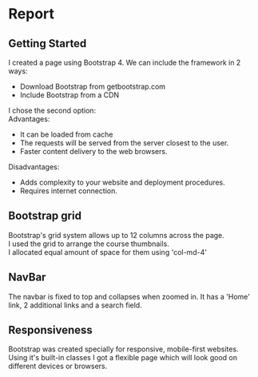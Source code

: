 # Report

## Getting Started
I created a page using Bootstrap 4.
We can include the framework in 2 ways:
* Download Bootstrap from getbootstrap.com
* Include Bootstrap from a CDN

I chose the second option:<br />
Advantages:
* It can be loaded from cache
* The requests will be served from the server closest to the user.
* Faster content delivery to the web browsers.

Disadvantages:
* Adds complexity to your website and deployment procedures.
* Requires internet connection.

## Bootstrap grid
Bootstrap's grid system allows up to 12 columns across the page.<br />
I used the grid to arrange the course thumbnails.<br />
I allocated equal amount of space for them using 'col-md-4'

## NavBar
The navbar is fixed to top and collapses when zoomed in.
It has a 'Home' link, 2 additional links and a search field.

## Responsiveness
Bootstrap was created specially for responsive, mobile-first websites.<br />
Using it's built-in classes I got a flexible page which will look good on different devices or browsers.
